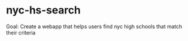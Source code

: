 # nyc-hs-search
Goal: Create a webapp that helps users find nyc high schools that match their criteria
